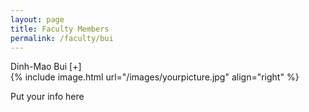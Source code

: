 ```yaml
---
layout: page
title: Faculty Members
permalink: /faculty/bui
---
```


<div class="container" markdown="1">
<div class="header" markdown="1">Dinh-Mao Bui [+]
</div>
<div class="content" markdown="1" style="min-height: 200px;">
{% include image.html url="/images/yourpicture.jpg" align="right" %}

Put your info here

</div>
</div>
